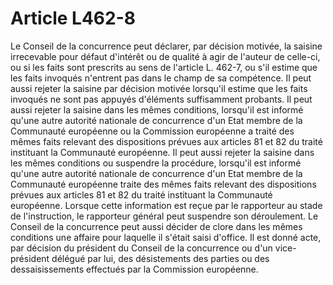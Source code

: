 # Article L462-8

Le Conseil de la concurrence peut déclarer, par décision motivée, la saisine irrecevable pour défaut d'intérêt ou de qualité à agir de l'auteur de celle-ci, ou si les faits sont prescrits au sens de l'article L. 462-7, ou s'il estime que les faits invoqués n'entrent pas dans le champ de sa compétence.   Il peut aussi rejeter la saisine par décision motivée lorsqu'il estime que les faits invoqués ne sont pas appuyés d'éléments suffisamment probants.   Il peut aussi rejeter la saisine dans les mêmes conditions, lorsqu'il est informé qu'une autre autorité nationale de concurrence d'un Etat membre de la Communauté européenne ou la Commission européenne a traité des mêmes faits relevant des dispositions prévues aux articles 81 et 82 du traité instituant la Communauté européenne.   Il peut aussi rejeter la saisine dans les mêmes conditions ou suspendre la procédure, lorsqu'il est informé qu'une autre autorité nationale de concurrence d'un Etat membre de la Communauté européenne traite des mêmes faits relevant des dispositions prévues aux articles 81 et 82 du traité instituant la Communauté européenne. Lorsque cette information est reçue par le rapporteur au stade de l'instruction, le rapporteur général peut suspendre son déroulement.   Le Conseil de la concurrence peut aussi décider de clore dans les mêmes conditions une affaire pour laquelle il s'était saisi d'office.   Il est donné acte, par décision du président du Conseil de la concurrence ou d'un vice-président délégué par lui, des désistements des parties ou des dessaisissements effectués par la Commission européenne.
